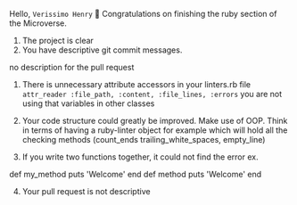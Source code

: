 
Hello, `Verissimo Henry` 👋 Congratulations on finishing the ruby section of the Microverse.

1. The project is clear
3. You have descriptive git commit messages.


no description for the pull request

1. There is unnecessary attribute accessors in your linters.rb file
  ```attr_reader :file_path, :content, :file_lines, :errors```
  you are not using that variables in other classes


2. Your code structure could greatly be improved. Make use of OOP. Think in terms of having a ruby-linter object for example which will hold all the checking methods (count_ends trailing_white_spaces, empty_line)

3. If you write two functions together, it could not find the error
ex. 

def my_method
  puts 'Welcome'
end
def method
  puts 'Welcome'
end

4. Your pull request is not descriptive

